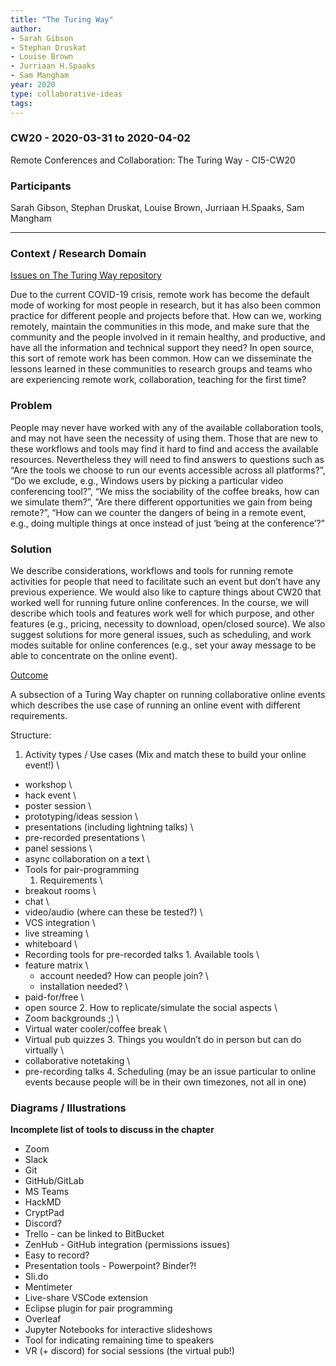```yaml
---
title: "The Turing Way"
author:
- Sarah Gibson
- Stephan Druskat
- Louise Brown
- Jurriaan H.Spaaks
- Sam Mangham
year: 2020
type: collaborative-ideas
tags:
---
```

### CW20 - 2020-03-31 to 2020-04-02

Remote Conferences and Collaboration: The Turing Way - CI5-CW20


### **Participants**

Sarah Gibson, Stephan Druskat, Louise Brown, Jurriaan H.Spaaks, Sam Mangham



---



### **Context / Research Domain**

[Issues on The Turing Way repository](https://github.com/alan-turing-institute/the-turing-way/issues?q=is%3Aissue+is%3Aopen+remote)

Due to the current COVID-19 crisis, remote work has become the default mode of working for most people in research, but it has also been common practice for different people and projects before that. How can we, working remotely, maintain the communities in this mode, and make sure that the community and the people involved in it remain healthy, and productive, and have all the information and technical support they need? In open source, this sort of remote work has been common. How can we disseminate the lessons learned in these communities to research groups and teams who are experiencing remote work, collaboration, teaching for the first time?


### **Problem**

People may never have worked with any of the available collaboration tools, and may not have seen the necessity of using them. Those that are new to these workflows and tools may find it hard to find and access the available resources. Nevertheless they will need to find answers to questions such as “Are the tools we choose to run our events accessible across all platforms?”, “Do we exclude, e.g., Windows users by picking a particular video conferencing tool?”, “We miss the sociability of the coffee breaks, how can we simulate them?”, ”Are there different opportunities we gain from being remote?”, “How can we counter the dangers of being in a remote event, e.g., doing multiple things at once instead of just ‘being at the conference’?”


### **Solution**

We describe considerations, workflows and tools for running remote activities for people that need to facilitate such an event but don’t have any previous experience. We would also like to capture things about CW20 that worked well for running future online conferences. In the course, we will describe which tools and features work well for which purpose, and other features (e.g., pricing, necessity to download, open/closed source). We also suggest solutions for more general issues, such as scheduling, and work modes suitable for online conferences (e.g., set your away message to be able to concentrate on the online event).

<span style="text-decoration:underline;">Outcome</span>

A subsection of a Turing Way chapter on running collaborative online events which describes the use case of running an online event with different requirements.

Structure:



1. Activity types / Use cases (Mix and match these to build your online event!) \
- workshop \
- hack event \
- poster session \
- prototyping/ideas session \
- presentations (including lightning talks) \
- pre-recorded presentations \
- panel sessions \
- async collaboration on a text \
- Tools for pair-programming
    1. Requirements \
- breakout rooms \
- chat \
- video/audio (where can these be tested?) \
- VCS integration \
- live streaming \
- whiteboard \
- Recording tools for pre-recorded talks
        1. Available tools \
- feature matrix \
	- account needed? How can people join? \
	- installation needed? \
- paid-for/free \
- open source
    2. How to replicate/simulate the social aspects \
- Zoom backgrounds ;) \
- Virtual water cooler/coffee break \
- Virtual pub quizzes
    3. Things you wouldn’t do in person but can do virtually \
- collaborative notetaking \
- pre-recording talks
    4. Scheduling (may be an issue particular to online events because people will be in their own timezones, not all in one)


### **Diagrams / Illustrations**

**Incomplete list of tools to discuss in the chapter**



*   Zoom
*   Slack
*   Git
*   GitHub/GitLab
*   MS Teams
*   HackMD
*   CryptPad
*   Discord?
*   Trello - can be linked to BitBucket
*   ZenHub - GitHub integration (permissions issues)
*   Easy to record?
*   Presentation tools - Powerpoint? Binder?!
*   Sli.do
*   Mentimeter
*   Live-share VSCode extension
*   Eclipse plugin for pair programming
*   Overleaf
*   Jupyter Notebooks for interactive slideshows
*   Tool for indicating remaining time to speakers
*   VR (+ discord) for social sessions (the virtual pub!)


